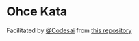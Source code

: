 # Ohce Kata

Facilitated by [@Codesai](https://github.com/Codesai) from [this repository](https://github.com/Codesai/practice_program_js) 

